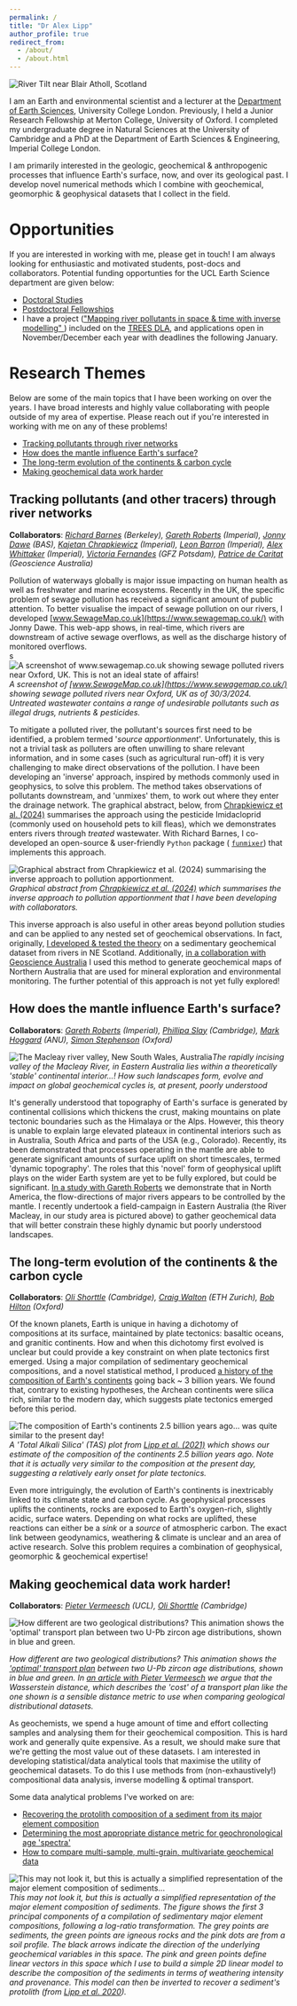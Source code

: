 ```yaml
---
permalink: /
title: "Dr Alex Lipp"
author_profile: true
redirect_from: 
  - /about/
  - /about.html
---
```


![River Tilt near Blair Atholl, Scotland](../images/tay.jpg)

I am an Earth and environmental scientist and a lecturer at the [Department of Earth Sciences](https://www.ucl.ac.uk/earth-sciences/), University College London. Previously, I held a Junior Research Fellowship at Merton College, University of Oxford. I completed my undergraduate degree in Natural Sciences at the University of Cambridge and a PhD at the Department of Earth Sciences & Engineering, Imperial College London. 

I am primarily interested in the geologic, geochemical & anthropogenic processes that influence Earth's surface, now, and over its geological past. I develop novel numerical methods which I combine with geochemical, geomorphic & geophysical datasets that I collect in the field. 

Opportunities
=====

If you are interested in working with me, please get in touch! I am always looking for enthusiastic and motivated students, post-docs and collaborators. 
Potential funding opportunties for the UCL Earth Science department are given below:  
- [Doctoral Studies](https://www.ucl.ac.uk/earth-sciences/research/doctoral-studies) 
- [Postdoctoral Fellowships](https://www.ucl.ac.uk/earth-sciences/research/research-fellowship-applications)
- I have a project (["Mapping river pollutants in space & time with inverse modelling"
](https://www.trees-dla.ac.uk/projects/mapping-river-pollutants-space-time-inverse-modelling)) included on the [TREES DLA](https://www.trees-dla.ac.uk/), and applications open in November/December each year with deadlines the following January. 

Research Themes
=====

Below are some of the main topics that I have been working on over the years. I have broad interests and highly value collaborating with people outside of my area of expertise. Please reach out if you're interested in working with me on any of these problems!

- [Tracking pollutants through river networks](#tracking-pollutants-and-other-tracers-through-river-networks)
- [How does the mantle influence Earth's surface?](#how-does-the-mantle-influence-earths-surface)
- [The long-term evolution of the continents & carbon cycle](#the-long-term-evolution-of-the-continents--the-carbon-cycle)
- [Making geochemical data work harder](#making-geochemical-data-work-harder)

Tracking pollutants (and other tracers) through river networks
------
**Collaborators**: *[Richard Barnes](https://richard.science/) (Berkeley), [Gareth Roberts](https://www.imperial.ac.uk/people/gareth.roberts) (Imperial), [Jonny Dawe](https://www.linkedin.com/in/jonathan-dawe-46180212a/?originalSubdomain=uk) (BAS), [Kajetan Chrapkiewicz](https://kmch.github.io/) (Imperial), [Leon Barron](https://www.imperial.ac.uk/people/leon.barron) (Imperial), [Alex Whittaker](https://www.imperial.ac.uk/people/a.whittaker) (Imperial), [Victoria Fernandes](https://vmfernandes.github.io/) (GFZ Potsdam), [Patrice de Caritat](https://www.linkedin.com/in/patrice-de-caritat-a314ba280/) (Geoscience Australia)*

Pollution of waterways globally is major issue impacting on human health as well as freshwater and marine ecosystems. Recently in the UK, the specific problem of sewage pollution has received a significant amount of public attention. To better visualise the impact of sewage pollution on our rivers, I developed [www.SewageMap.co.uk](https://www.sewagemap.co.uk/) with Jonny Dawe. This web-app shows, in real-time, which rivers are downstream of active sewage overflows, as well as the discharge history of monitored overflows.  
s
![A screenshot of www.sewagemap.co.uk showing sewage polluted rivers near Oxford, UK. This is not an ideal state of affairs!](../images/sewagemap.png)*A screenshot of [www.SewageMap.co.uk](https://www.sewagemap.co.uk/) showing sewage polluted rivers near Oxford, UK as of 30/3/2024. Untreated wastewater contains a range of undesirable pollutants such as illegal drugs, nutrients & pesticides.*

To mitigate a polluted river, the pollutant's sources first need to be identified, a problem termed '_source apportionment_'. Unfortunately, this is not a trivial task as polluters are often unwilling to share relevant information, and in some cases (such as agricultural run-off) it is very challenging to make direct observations of the pollution. I have been developing an 'inverse' approach, inspired by methods commonly used in geophysics, to solve this problem. The method takes observations of pollutants downstream, and 'unmixes' them, to work out where they enter the drainage network. The graphical abstract, below, from [Chrapkiewicz et al. (2024)](https://doi.org/10.31223/X52T22) summarises the approach using the pesticide Imidacloprid (commonly used on household pets to kill fleas), which we demonstrates enters rivers through *treated* wastewater. With Richard Barnes, I co-developed an open-source & user-friendly `Python` package (
[`funmixer`](https://github.com/r-barnes/faster-unmixer)) that implements this approach.      

![Graphical abstract from Chrapkiewicz et al. (2024) summarising the inverse approach to pollution apportionment.](../images/kajetan_graph_abs.png)*Graphical abstract from [Chrapkiewicz et al. (2024)](https://doi.org/10.31223/X52T22) which summarises the inverse approach to pollution apportionment that I have been developing with collaborators.*

This inverse approach is also useful in other areas beyond pollution studies and can be applied to any nested set of geochemical observations. In fact, originally, [I developed & tested the theory](https://doi.org/10.1029/2021GC009838) on a sedimentary geochemical dataset from rivers in NE Scotland. Additionally, [in a collaboration with Geoscience Australia](https://doi.org/10.1016/j.gexplo.2023.107174) I used this method to generate geochemical maps of Northern Australia that are used for mineral exploration and environmental monitoring. The further potential of this approach is not yet fully explored!   


How does the mantle influence Earth's surface? 
------
**Collaborators**: *[Gareth Roberts](https://www.imperial.ac.uk/people/gareth.roberts) (Imperial), [Phillipa Slay](https://www.esc.cam.ac.uk/staff/philippa-slay) (Cambridge), [Mark Hoggard](https://mjhoggard.com/) (ANU), [Simon Stephenson](https://www.linkedin.com/in/simon-stephenson-698261198/?originalSubdomain=uk) (Oxford)*

![The Macleay river valley, New South Wales, Australia](../images/macleay1.jpeg)*The rapidly incising valley of the Macleay River, in Eastern Australia lies within a theoretically 'stable' continental interior...! How such landscapes form, evolve and impact on global geochemical cycles is, at present, poorly understood*

It's generally understood that topography of Earth's surface is generated by continental collisions which thickens the crust, making mountains on plate tectonic boundaries such as the Himalaya or the Alps. However, this theory is unable to explain large elevated plateaux in continental interiors such as in Australia, South Africa and parts of the USA (e.g., Colorado). Recently, its been demonstrated that processes operating in the mantle are able to generate significant amounts of surface uplift on short timescales, termed 'dynamic topography'. The roles that this 'novel' form of geophysical uplift plays on the wider Earth system are yet to be fully explored, but could be significant. [In a study with Gareth Roberts](https://doi.org/10.1029/2020GL091107) we demonstrate that in North America, the flow-directions of major rivers appears to be controlled by the mantle. I recently undertook a field-campaign in Eastern Australia (the River Macleay, in our study area is pictured above) to gather geochemical data that will better constrain these highly dynamic but poorly understood landscapes.      

The long-term evolution of the continents & the carbon cycle
------
**Collaborators**: *[Oli Shorttle](https://www.shorttle.com/) (Cambridge), [Craig Walton](https://craigwaltongeosci.wordpress.com/) (ETH Zurich), [Bob Hilton](https://www.earth.ox.ac.uk/people/professor-robert-hilton/) (Oxford)*

Of the known planets, Earth is unique in having a dichotomy of compositions at its surface, maintained by plate tectonics: basaltic oceans, and granitic continents. How and when this dichotomy first evolved is unclear but could provide a key constraint on when plate tectonics first emerged. Using a major compilation of sedimentary geochemical compositions, and a novel statistical method, I produced [a history of the composition of Earth's continents](https://doi.org/10.7185/geochemlet.2109) going back ~ 3 billion years. We found that, contrary to existing hypotheses, the Archean continents were silica rich, similar to the modern day, which suggests plate tectonics emerged before this period. 

![The composition of Earth's continents 2.5 billion years ago... was quite similar to the present day!](../images/tasplot.jpg)*A 'Total Alkali Silica' (TAS) plot from [Lipp et al. (2021)](https://doi.org/10.7185/geochemlet.2109) which shows our estimate of the composition of the continents 2.5 billion years ago. Note that it is actually very similar to the composition at the present day, suggesting a relatively early onset for plate tectonics.*

Even more intriguingly, the evolution of Earth's continents is inextricably linked to its climate state and carbon cycle. As geophysical processes uplifts the continents, rocks are exposed to Earth's oxygen-rich, slightly acidic, surface waters. Depending on what rocks are uplifted, these reactions can either be a *sink* or a *source* of atmospheric carbon. The exact link between geodynamics, weathering & climate is unclear and an area of active research. Solve this problem requires a combination of geophysical, geomorphic & geochemical expertise!

Making geochemical data work harder!
------
**Collaborators**: *[Pieter Vermeesch](https://www.ucl.ac.uk/earth-sciences/people/academic/prof-pieter-vermeesch) (UCL), [Oli Shorttle](https://www.shorttle.com/) (Cambridge)*

![How different are two geological distributions? This animation shows the 'optimal' transport plan between two U-Pb zircon age distributions, shown in blue and green. ](../images/optimaltransport.gif)

*How different are two geological distributions? This animation shows the ['optimal' transport plan](https://en.wikipedia.org/wiki/Transportation_theory_(mathematics)) between two U-Pb zircon age distributions, shown in blue and green. In [an article with Pieter Vermeesch](https://doi.org/10.5194/gchron-5-263-2023) we argue that the Wasserstein distance, which describes the 'cost' of a transport plan like the one shown is a sensible distance metric to use when comparing geological distributional datasets.*

As geochemists, we spend a huge amount of time and effort collecting samples and analysing them for their geochemical composition. This is hard work and generally quite expensive. As a result, we should make sure that we're getting the most value out of these datasets. I am interested in developing statistical/data analytical tools that maximise the utility of geochemical datasets. To do this I use methods from (non-exhaustively!) compositional data analysis, inverse modelling & optimal transport.

Some data analytical problems I've worked on are: 
- [Recovering the protolith composition of a sediment from its major element composition](https://doi.org/10.1029/2019GC008758) 
- [Determining the most appropriate distance metric for geochronological age 'spectra'](https://doi.org/10.5194/gchron-5-263-2023)
- [How to compare multi-sample, multi-grain, multivariate geochemical data](https://doi.org/10.1029/2022JF006992)

![This may not look it, but this is actually a simplified representation of the major element composition of sediments...](../images/pca_geochem.png)*This may not look it, but this is actually a simplified representation of the major element composition of sediments. The figure shows the first 3 principal components of a compilation of sedimentary major element compositions, following a log-ratio transformation. The grey points are sediments, the green points are igneous rocks and the pink dots are from a soil profile. The black arrows indicate the direction of the underlying geochemical variables in this space. The pink and green points define linear vectors in this space which I use to build a simple 2D linear model to describe the composition of the sediments in terms of weathering intensity and provenance. This model can then be inverted to recover a sediment's protolith (from [Lipp et al. 2020](https://doi.org/10.1029/2019GC008758)).*
